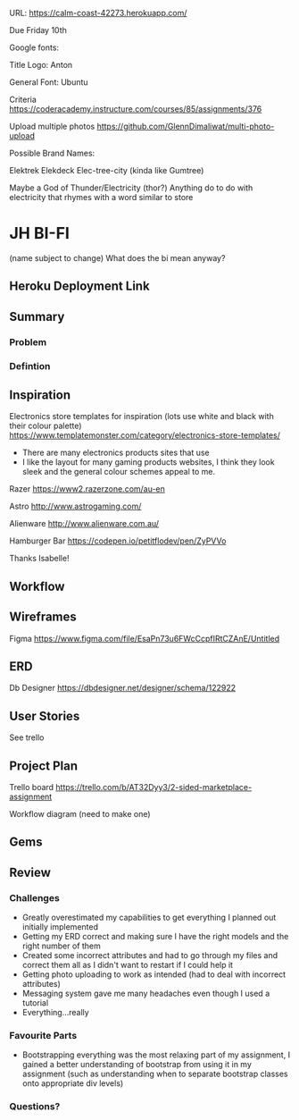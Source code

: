 URL: https://calm-coast-42273.herokuapp.com/

Due Friday 10th

Google fonts:

Title Logo:
Anton

General Font:
Ubuntu

Criteria
https://coderacademy.instructure.com/courses/85/assignments/376

Upload multiple photos
https://github.com/GlennDimaliwat/multi-photo-upload

Possible Brand Names:

Elektrek
Elekdeck
Elec-tree-city (kinda like Gumtree)

Maybe a God of Thunder/Electricity (thor?)
Anything do to do with electricity that rhymes with a word similar to store

# JH BI-FI
(name subject to change)
What does the bi mean anyway?


## Heroku Deployment Link

## Summary
### Problem

### Defintion




## Inspiration
Electronics store templates for inspiration (lots use white and black with their colour palette)
https://www.templatemonster.com/category/electronics-store-templates/

- There are many electronics products sites that use 
- I like the layout for many gaming products websites, I think they look sleek and the general colour schemes appeal to me.

Razer
https://www2.razerzone.com/au-en

Astro
http://www.astrogaming.com/

Alienware
http://www.alienware.com.au/

Hamburger Bar
https://codepen.io/petitflodev/pen/ZyPVVo

Thanks Isabelle!

## Workflow

## Wireframes
Figma
https://www.figma.com/file/EsaPn73u6FWcCcpfIRtCZAnE/Untitled

## ERD
Db Designer
https://dbdesigner.net/designer/schema/122922

## User Stories
See trello

## Project Plan
Trello board
https://trello.com/b/AT32Dyy3/2-sided-marketplace-assignment

Workflow diagram (need to make one)

## Gems


## Review
### Challenges
- Greatly overestimated my capabilities to get everything I planned out initially implemented
- Getting my ERD correct and making sure I have the right models and the right number of them
- Created some incorrect attributes and had to go through my files and correct them all as I didn't want to restart if I could help it
- Getting photo uploading to work as intended (had to deal with incorrect attributes)
- Messaging system gave me many headaches even though I used a tutorial
- Everything...really

### Favourite Parts
- Bootstrapping everything was the most relaxing part of my assignment, I gained a better understanding of bootstrap from using it in my assignment (such as understanding when to separate bootstrap classes onto appropriate div levels)

### Questions?

